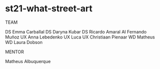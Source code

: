 # st21-what-street-art

<p>TEAM<p>

DS Emma Carballal
DS Daryna Kubar
DS Ricardo Amaral
AI Fernando Muñoz
UX Anna Lebedenko
UX Luca
UX Christiaan Pienaar
WD Matheus
WD Laura Dobson

MENTOR

Matheus Albuquerque

